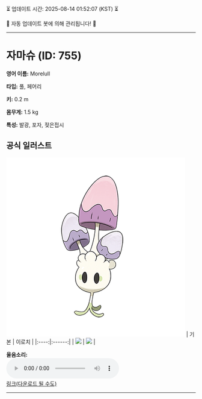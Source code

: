 
⏳ 업데이트 시간: 2025-08-14 01:52:07 (KST) ⏳

🤖 자동 업데이트 봇에 의해 관리됩니다! 🤖

---

# 자마슈 (ID: 755)
**영어 이름:** Morelull

**타입:** 풀, 페어리

**키:** 0.2 m

**몸무게:** 1.5 kg

**특성:** 발광, 포자, 젖은접시

## 공식 일러스트
![](https://raw.githubusercontent.com/PokeAPI/sprites/master/sprites/pokemon/other/official-artwork/755.png)
| 기본 | 이로치 |
|:----:|:------:|
| <img src="http://play.pokemonshowdown.com/sprites/ani/morelull.gif" width="200"> | <img src="http://play.pokemonshowdown.com/sprites/ani-shiny/morelull.gif" width="200"> |

**울음소리:**<br><audio controls src="https://raw.githubusercontent.com/PokeAPI/cries/main/cries/pokemon/latest/755.ogg"></audio><br> [링크(다운로드 될 수도)](https://raw.githubusercontent.com/PokeAPI/cries/main/cries/pokemon/latest/755.ogg)


---
